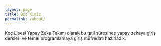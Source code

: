 ```yaml
---
layout: page
title: Biz Kimiz
permalink: /about/
---
```

Koç Lisesi Yapay Zeka Takımı olarak bu tatil süresince yapay zekaya giriş dersleri ve temel programlamaya giriş müfredatı hazırladık.

[jekyll-organization]: https://github.com/jekyll
